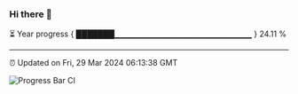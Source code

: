 ### Hi there 👋

⏳ Year progress { ███████▁▁▁▁▁▁▁▁▁▁▁▁▁▁▁▁▁▁▁▁▁▁▁ } 24.11 %

---

⏰ Updated on Fri, 29 Mar 2024 06:13:38 GMT

![Progress Bar CI](https://github.com/liununu/liununu/workflows/Progress%20Bar%20CI/badge.svg)
